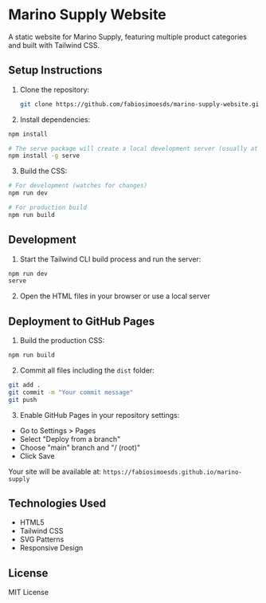 # Marino Supply Website

A static website for Marino Supply, featuring multiple product categories and built with Tailwind CSS.

## Setup Instructions

1. Clone the repository:
   ```bash
   git clone https://github.com/fabiosimoesds/marino-supply-website.git
   ```

2. Install dependencies:
```bash
npm install

# The serve package will create a local development server (usually at http://localhost:3000) 
npm install -g serve
```

3. Build the CSS:
```bash
# For development (watches for changes)
npm run dev

# For production build
npm run build
```

## Development

1. Start the Tailwind CLI build process and run the server:
```bash
npm run dev
serve
```

2. Open the HTML files in your browser or use a local server

## Deployment to GitHub Pages

1. Build the production CSS:
```bash
npm run build
```

2. Commit all files including the `dist` folder:
```bash
git add .
git commit -m "Your commit message"
git push
```

3. Enable GitHub Pages in your repository settings:
- Go to Settings > Pages
- Select "Deploy from a branch"
- Choose "main" branch and "/ (root)"
- Click Save

Your site will be available at: `https://fabiosimoesds.github.io/marino-supply`

## Technologies Used
- HTML5
- Tailwind CSS
- SVG Patterns
- Responsive Design

## License
MIT License